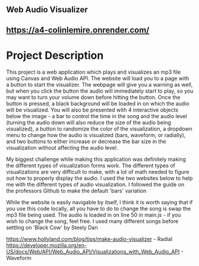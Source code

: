 

## Web Audio Visualizer

https://a4-colinlemire.onrender.com/
---

# Project Description

This project is a web application which plays and visualizes an mp3 file using Canvas and Web Audio API. The website will load you to a page with a button to start the visualizer. The webpage will give you a warning as well, but when you click the button the audio will immediately start to play, so you may want to turn your volume down before hitting the button. Once the button is pressed, a black background will be loaded in on which the audio will be visualized. You will also be presented with 4 interactive objects below the image - a bar to control the time in the song and the audio level (turning the audio down will also reduce the size of the audio being visualized), a button to randomize the color of the visualization, a dropdown menu to change how the audio is visualized (bars, waveform, or radially), and two buttons to either increase or decrease the bar size in the visualization without affecting the audio level.

My biggest challenge while making this application was definitely making the different types of visualization forms work. The different types of visualizations are very difficult to make, with a lot of math needed to figure out how to properly display the audio. I used the two websites below to help me with the different types of audio visualization. I followed the guide on the professors Github to make the default 'bars' variation

While the website is easily navigable by itself, I think it is worth saying that if you use this code locally, all you have to do to change the song is swap the mp3 file being used. The audio is loaded in on line 50 in main.js - if you wish to change the song, feel free. I used many different songs before settling on 'Black Cow' by Steely Dan

https://www.hollyland.com/blog/tips/make-audio-visualizer - Radial
https://developer.mozilla.org/en-US/docs/Web/API/Web_Audio_API/Visualizations_with_Web_Audio_API - Waveform
